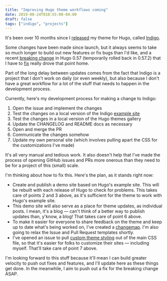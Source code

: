 ```yaml
---
title: "Improving Hugo theme workflows coming"
date: 2019-08-24T010:55:00-04:00
draft: false
tags: ["indigo", "projects"]
---
```


It's been over 10 months since I [released] my theme for Hugo, called [Indigo].

Some changes have been made since launch, but it always seems to take so much longer to build out new features or fix bugs than I'd like, and a recent [breaking change] in Hugo 0.57 (temporarily rolled back in 0.57.2) that I have to [fix] really drove that point home.

<!--more-->

Part of the long delay between updates comes from the fact that Indigo is a project that I don't work on daily (or even weekly), but also because I don't have a great workflow for a lot of the stuff that needs to happen in the development process.

Currently, here's my development process for making a change to Indigo:

1. Open the issue and implement the changes
2. Test the changes on a local version of the Indigo [example site]
3. Test the changes in a local version of the Hugo themes gallery
4. Update the CHANGELOG and README docs as necessary
5. Open and merge the PR
6. Communicate the changes somehow
7. Update my own personal site (which involves pulling apart the CSS for the customizations I've made)

It's all very manual and tedious work. It also doesn't help that I've made the process of opening GitHub issues and PRs more onerous than they need to be for a project of this (small) scale.

I'm thinking about how to fix this. Here's the plan, as it stands right now:

- Create and publish a demo site based on Hugo's example site. This will be rebuilt with each release of Hugo to check for problems. This takes care of points 2 and 3 above, as it's sufficient for the theme to work with Hugo's example site.
- This demo site will also serve as a place for theme updates, as individual posts. I mean, it's a blog — can't think of a better way to publish updates than, y'know, a blog! That takes care of point 6 above.
- To make it easier for everyone to share feedback on the theme and keep up to date what's being worked on, I've created a [changemap]. I'm also going to relax the Issue and Pull Request templates shortly.
- I've opened an issue to pull [custom theme styling] out of the main CSS file, so that it's easier for folks to customize their sites — including myself. That'll take care of point 7 above.

I'm looking forward to this stuff because it'll mean I can build greater velocity to push out fixes and features, and I'll update here as these things get done. In the meanwhile, I aim to push out a fix for the breaking change ASAP.

[released]: /post/introducing-indigo/
[Indigo]: https://github.com/AngeloStavrow/indigo
[breaking change]: https://github.com/gohugoio/hugoThemes/issues/678
[fix]: https://github.com/AngeloStavrow/indigo/issues/52
[example site]: https://github.com/gohugoio/hugoBasicExample
[changemap]: https://changemap.co/indigo-team/indigo-theme-for-hugo/
[custom theme styling]: https://github.com/AngeloStavrow/indigo/issues/48
